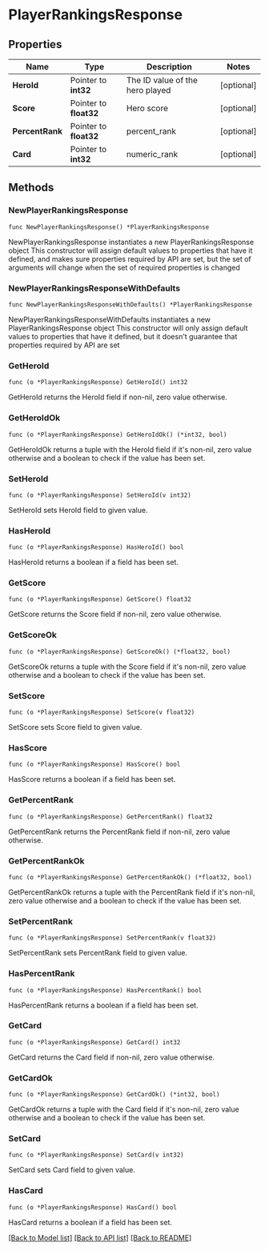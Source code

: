 # PlayerRankingsResponse

## Properties

Name | Type | Description | Notes
------------ | ------------- | ------------- | -------------
**HeroId** | Pointer to **int32** | The ID value of the hero played | [optional] 
**Score** | Pointer to **float32** | Hero score | [optional] 
**PercentRank** | Pointer to **float32** | percent_rank | [optional] 
**Card** | Pointer to **int32** | numeric_rank | [optional] 

## Methods

### NewPlayerRankingsResponse

`func NewPlayerRankingsResponse() *PlayerRankingsResponse`

NewPlayerRankingsResponse instantiates a new PlayerRankingsResponse object
This constructor will assign default values to properties that have it defined,
and makes sure properties required by API are set, but the set of arguments
will change when the set of required properties is changed

### NewPlayerRankingsResponseWithDefaults

`func NewPlayerRankingsResponseWithDefaults() *PlayerRankingsResponse`

NewPlayerRankingsResponseWithDefaults instantiates a new PlayerRankingsResponse object
This constructor will only assign default values to properties that have it defined,
but it doesn't guarantee that properties required by API are set

### GetHeroId

`func (o *PlayerRankingsResponse) GetHeroId() int32`

GetHeroId returns the HeroId field if non-nil, zero value otherwise.

### GetHeroIdOk

`func (o *PlayerRankingsResponse) GetHeroIdOk() (*int32, bool)`

GetHeroIdOk returns a tuple with the HeroId field if it's non-nil, zero value otherwise
and a boolean to check if the value has been set.

### SetHeroId

`func (o *PlayerRankingsResponse) SetHeroId(v int32)`

SetHeroId sets HeroId field to given value.

### HasHeroId

`func (o *PlayerRankingsResponse) HasHeroId() bool`

HasHeroId returns a boolean if a field has been set.

### GetScore

`func (o *PlayerRankingsResponse) GetScore() float32`

GetScore returns the Score field if non-nil, zero value otherwise.

### GetScoreOk

`func (o *PlayerRankingsResponse) GetScoreOk() (*float32, bool)`

GetScoreOk returns a tuple with the Score field if it's non-nil, zero value otherwise
and a boolean to check if the value has been set.

### SetScore

`func (o *PlayerRankingsResponse) SetScore(v float32)`

SetScore sets Score field to given value.

### HasScore

`func (o *PlayerRankingsResponse) HasScore() bool`

HasScore returns a boolean if a field has been set.

### GetPercentRank

`func (o *PlayerRankingsResponse) GetPercentRank() float32`

GetPercentRank returns the PercentRank field if non-nil, zero value otherwise.

### GetPercentRankOk

`func (o *PlayerRankingsResponse) GetPercentRankOk() (*float32, bool)`

GetPercentRankOk returns a tuple with the PercentRank field if it's non-nil, zero value otherwise
and a boolean to check if the value has been set.

### SetPercentRank

`func (o *PlayerRankingsResponse) SetPercentRank(v float32)`

SetPercentRank sets PercentRank field to given value.

### HasPercentRank

`func (o *PlayerRankingsResponse) HasPercentRank() bool`

HasPercentRank returns a boolean if a field has been set.

### GetCard

`func (o *PlayerRankingsResponse) GetCard() int32`

GetCard returns the Card field if non-nil, zero value otherwise.

### GetCardOk

`func (o *PlayerRankingsResponse) GetCardOk() (*int32, bool)`

GetCardOk returns a tuple with the Card field if it's non-nil, zero value otherwise
and a boolean to check if the value has been set.

### SetCard

`func (o *PlayerRankingsResponse) SetCard(v int32)`

SetCard sets Card field to given value.

### HasCard

`func (o *PlayerRankingsResponse) HasCard() bool`

HasCard returns a boolean if a field has been set.


[[Back to Model list]](../README.md#documentation-for-models) [[Back to API list]](../README.md#documentation-for-api-endpoints) [[Back to README]](../README.md)


